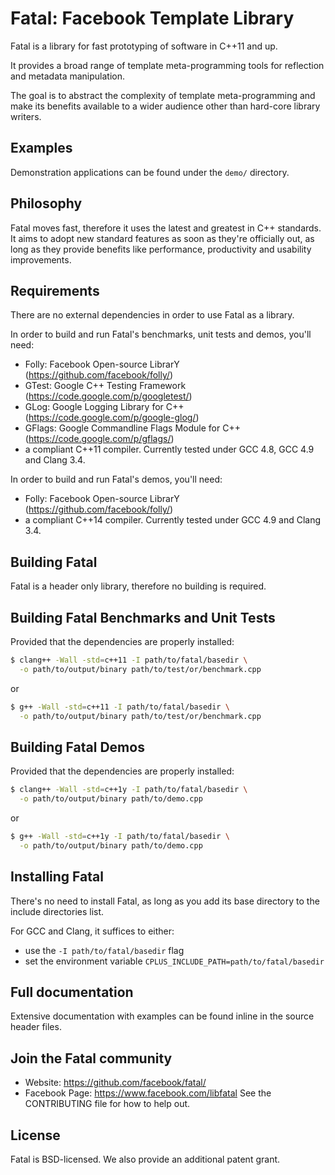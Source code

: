 # Fatal: Facebook Template Library
Fatal is a library for fast prototyping of software in C++11 and up.

It provides a broad range of template meta-programming tools for reflection and metadata manipulation.

The goal is to abstract the complexity of template meta-programming and make its benefits available to a wider audience
other than hard-core library writers.

## Examples
Demonstration applications can be found under the `demo/` directory.

## Philosophy
Fatal moves fast, therefore it uses the latest and greatest in C++ standards. It aims to adopt new standard features as soon as they're officially out, as long as they provide benefits like performance, productivity and usability improvements.

## Requirements
There are no external dependencies in order to use Fatal as a library.

In order to build and run Fatal's benchmarks, unit tests and demos, you'll need:

- Folly: Facebook Open-source LibrarY (https://github.com/facebook/folly/)
- GTest: Google C++ Testing Framework (https://code.google.com/p/googletest/)
- GLog: Google Logging Library for C++ (https://code.google.com/p/google-glog/)
- GFlags: Google Commandline Flags Module for C++ (https://code.google.com/p/gflags/)
- a compliant C++11 compiler. Currently tested under GCC 4.8, GCC 4.9 and Clang 3.4.

In order to build and run Fatal's demos, you'll need:
- Folly: Facebook Open-source LibrarY (https://github.com/facebook/folly/)
- a compliant C++14 compiler. Currently tested under GCC 4.9 and Clang 3.4.

## Building Fatal
Fatal is a header only library, therefore no building is required.

## Building Fatal Benchmarks and Unit Tests
Provided that the dependencies are properly installed:

```sh
$ clang++ -Wall -std=c++11 -I path/to/fatal/basedir \
  -o path/to/output/binary path/to/test/or/benchmark.cpp
```
or
```sh
$ g++ -Wall -std=c++11 -I path/to/fatal/basedir \
  -o path/to/output/binary path/to/test/or/benchmark.cpp
```

## Building Fatal Demos
Provided that the dependencies are properly installed:

```sh
$ clang++ -Wall -std=c++1y -I path/to/fatal/basedir \
  -o path/to/output/binary path/to/demo.cpp
```
or
```sh
$ g++ -Wall -std=c++1y -I path/to/fatal/basedir \
  -o path/to/output/binary path/to/demo.cpp
```

## Installing Fatal
There's no need to install Fatal, as long as you add its base directory to the include directories list.

For GCC and Clang, it suffices to either:
- use the `-I path/to/fatal/basedir` flag
- set the environment variable `CPLUS_INCLUDE_PATH=path/to/fatal/basedir`

## Full documentation
Extensive documentation with examples can be found inline in the source header files.

## Join the Fatal community
- Website: https://github.com/facebook/fatal/
- Facebook Page: https://www.facebook.com/libfatal
See the CONTRIBUTING file for how to help out.

## License
Fatal is BSD-licensed. We also provide an additional patent grant.
